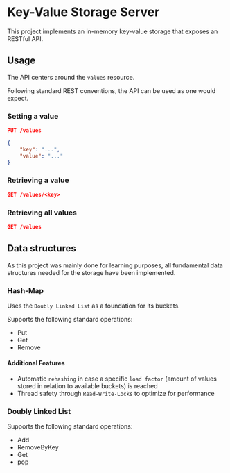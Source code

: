 # Key-Value Storage Server

This project implements an in-memory key-value storage that exposes an RESTful API.

## Usage

The API centers around the `values` resource.

Following standard REST conventions, the API can be used as one would expect.

### Setting a value

```json
PUT /values

{
    "key": "...",
    "value": "..."
}
```

### Retrieving a value

```json
GET /values/<key>
```

### Retrieving all values

```json
GET /values
```

## Data structures

As this project was mainly done for learning purposes, all fundamental data structures needed for the storage have been implemented.

### Hash-Map

Uses the `Doubly Linked List` as a foundation for its buckets.

Supports the following standard operations:

- Put
- Get
- Remove

#### Additional Features

- Automatic `rehashing` in case a specific `load factor` (amount of values stored in relation to available buckets) is reached
- Thread safety through `Read-Write-Locks` to optimize for performance

### Doubly Linked List

Supports the following standard operations:

- Add
- RemoveByKey
- Get
- pop
